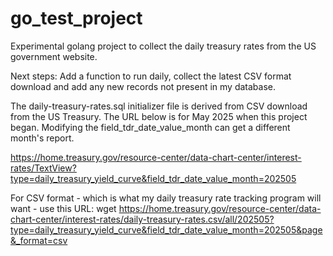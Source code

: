 # go_test_project
Experimental golang project to collect the daily treasury rates from the US government website.

Next steps:
Add a function to run daily, collect the latest CSV format download and add any new records not present in my database.

The daily-treasury-rates.sql initializer file is derived from CSV download from the US Treasury.
The URL below is for May 2025 when this project began.  Modifying the field_tdr_date_value_month
can get a different month's report.

https://home.treasury.gov/resource-center/data-chart-center/interest-rates/TextView?type=daily_treasury_yield_curve&field_tdr_date_value_month=202505

For CSV format - which is what my daily treasury rate tracking program will want - use this URL:
wget https://home.treasury.gov/resource-center/data-chart-center/interest-rates/daily-treasury-rates.csv/all/202505?type=daily_treasury_yield_curve&field_tdr_date_value_month=202505&page&_format=csv
